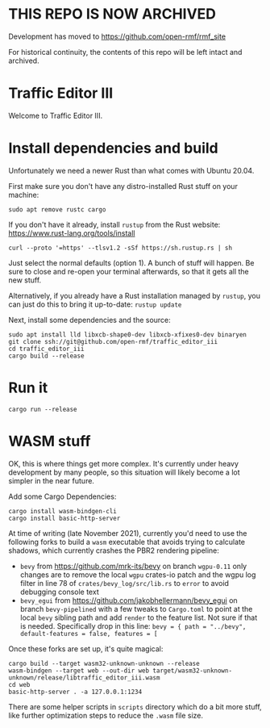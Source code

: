 # THIS REPO IS NOW ARCHIVED

Development has moved to https://github.com/open-rmf/rmf_site

For historical continuity, the contents of this repo will be left intact and archived.

# Traffic Editor III
Welcome to Traffic Editor III.

# Install dependencies and build

Unfortunately we need a newer Rust than what comes with Ubuntu 20.04.

First make sure you don't have any distro-installed Rust stuff on your machine:
```
sudo apt remove rustc cargo
```

If you don't have it already, install `rustup` from the Rust website: https://www.rust-lang.org/tools/install
```
curl --proto '=https' --tlsv1.2 -sSf https://sh.rustup.rs | sh
```
Just select the normal defaults (option 1).
A bunch of stuff will happen. Be sure to close and re-open your terminal afterwards, so that it gets all the new stuff.

Alternatively, if you already have a Rust installation managed by `rustup`, you can just do this to bring it up-to-date: `rustup update`

Next, install some dependencies and the source:
```
sudo apt install lld libxcb-shape0-dev libxcb-xfixes0-dev binaryen
git clone ssh://git@github.com/open-rmf/traffic_editor_iii
cd traffic_editor_iii
cargo build --release
```

# Run it

```
cargo run --release
```

# WASM stuff

OK, this is where things get more complex.
It's currently under heavy development by many people, so this situation will likely become a lot simpler in the near future.

Add some Cargo Dependencies:
```
cargo install wasm-bindgen-cli
cargo install basic-http-server
```

At time of writing (late November 2021), currently you'd need to use the following forks to build a `wasm` executable that avoids trying to calculate shadows, which currently crashes the PBR2 rendering pipeline:
 * `bevy` from https://github.com/mrk-its/bevy  on branch `wgpu-0.11`   only changes are to remove the local `wgpu` crates-io patch and the wgpu log filter in line 78 of `crates/bevy_log/src/lib.rs` to `error` to avoid debugging console text
 * `bevy_egui` from https://github.com/jakobhellermann/bevy_egui  on branch `bevy-pipelined` with a few tweaks to `Cargo.toml` to point at the local `bevy` sibling path and add `render` to the feature list. Not sure if that is needed. Specifically drop in this line: `bevy = { path = "../bevy", default-features = false, features = [`

Once these forks are set up, it's quite magical:

```
cargo build --target wasm32-unknown-unknown --release
wasm-bindgen --target web --out-dir web target/wasm32-unknown-unknown/release/libtraffic_editor_iii.wasm
cd web
basic-http-server . -a 127.0.0.1:1234
```

There are some helper scripts in `scripts` directory which do a bit more stuff, like further optimization steps to reduce the `.wasm` file size.
